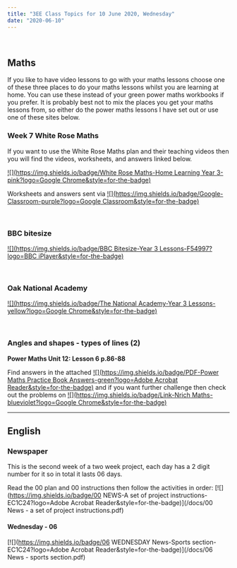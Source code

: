```yaml
---
title: "3EE Class Topics for 10 June 2020, Wednesday"
date: "2020-06-10"
---
```


&nbsp;

## Maths

If you like to have video lessons to go with your maths lessons choose one of these three places to do your maths lessons whilst you are learning at home. You can use these instead of your green power maths workbooks if you prefer. It is probably best not to mix the places you get your maths lessons from, so either do the power maths lessons I have set out or use one of these sites below.

### Week 7 White Rose Maths 

If you want to use the White Rose Maths plan and their teaching videos then you will find the videos, worksheets, and answers linked below.

[![](https://img.shields.io/badge/White Rose Maths-Home Learning Year 3-pink?logo=Google Chrome&style=for-the-badge)](https://whiterosemaths.com/homelearning/year-3/)

Worksheets and answers sent via [![](https://img.shields.io/badge/Google-Classroom-purple?logo=Google Classroom&style=for-the-badge)](https://classroom.google.com)

<br>

### BBC bitesize

[![](https://img.shields.io/badge/BBC Bitesize-Year 3 Lessons-F54997?logo=BBC iPlayer&style=for-the-badge)](https://www.bbc.co.uk/bitesize/tags/zmyxxyc/year-3-lessons/)

<br>

### Oak National Academy 
[![](https://img.shields.io/badge/The National Academy-Year 3 Lessons-yellow?logo=Google Chrome&style=for-the-badge)](https://www.thenational.academy/online-classroom/year-3/#schedule)

<br>

### Angles and shapes - types of lines (2)

**Power Maths Unit 12: Lesson 6 p.86-88**

Find answers in the attached [![](https://img.shields.io/badge/PDF-Power Maths Practice Book Answers-green?logo=Adobe Acrobat Reader&style=for-the-badge)](/docs/powermaths/y3/pm_y3_u12_practicebookanswers.pdf) and if you want further challenge then check out the problems on [![](https://img.shields.io/badge/Link-Nrich Maths-blueviolet?logo=Google Chrome&style=for-the-badge)](https://nrich.maths.org)

<hr>

## English

### Newspaper

This is the second week of a two week project, each day has a 2 digit number for it so in total it lasts 06 days.

Read the 00 plan and 00 instructions then follow the activities in order:
[![](https://img.shields.io/badge/00 NEWS-A set of project instructions-EC1C24?logo=Adobe Acrobat Reader&style=for-the-badge)](/docs/00 News - a set of project instructions.pdf)

#### Wednesday - 06

[![](https://img.shields.io/badge/06 WEDNESDAY News-Sports section-EC1C24?logo=Adobe Acrobat Reader&style=for-the-badge)](/docs/06 News - sports section.pdf)

<br/>
<br/>

